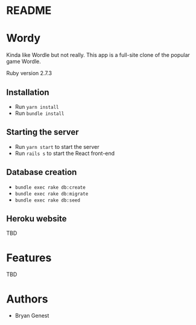 # README

# Wordy 

Kinda like Wordle but not really.
This app is a full-site clone of the popular game Wordle.

Ruby version 2.7.3

## Installation
* Run ```yarn install```
* Run ```bundle install```

## Starting the server
* Run ```yarn start``` to start the server
* Run ```rails s``` to start the React front-end

## Database creation
* ```bundle exec rake db:create```
* ```bundle exec rake db:migrate```
* ```bundle exec rake db:seed```

## Heroku website
TBD

# Features
TBD

# Authors
* Bryan Genest
